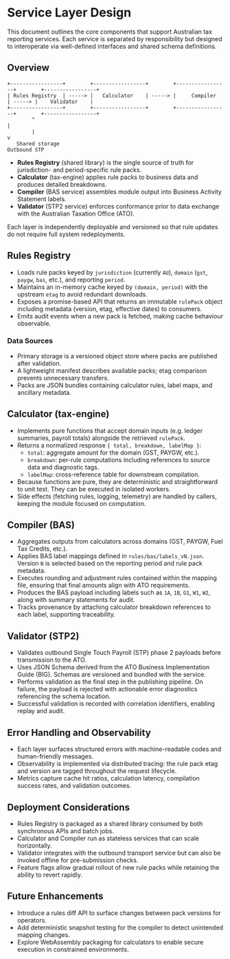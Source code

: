 # Service Layer Design

This document outlines the core components that support Australian tax reporting services. Each service is separated by responsibility but designed to interoperate via well-defined interfaces and shared schema definitions.

## Overview

```
+-----------------+        +-----------------+        +-----------------+        +-----------------+
| Rules Registry  | -----> |   Calculator    | -----> |     Compiler    | -----> |    Validator    |
+-----------------+        +-----------------+        +-----------------+        +-----------------+
        ^                                                                                 |
        |                                                                                 v
   Shared storage                                                                    Outbound STP
```

* **Rules Registry** (shared library) is the single source of truth for jurisdiction- and period-specific rule packs.
* **Calculator** (tax-engine) applies rule packs to business data and produces detailed breakdowns.
* **Compiler** (BAS service) assembles module output into Business Activity Statement labels.
* **Validator** (STP2 service) enforces conformance prior to data exchange with the Australian Taxation Office (ATO).

Each layer is independently deployable and versioned so that rule updates do not require full system redeployments.

## Rules Registry

* Loads rule packs keyed by `jurisdiction` (currently `AU`), `domain` (`gst`, `paygw`, `bas`, etc.), and reporting `period`.
* Maintains an in-memory cache keyed by `(domain, period)` with the upstream `etag` to avoid redundant downloads.
* Exposes a promise-based API that returns an immutable `rulePack` object including metadata (version, etag, effective dates) to consumers.
* Emits audit events when a new pack is fetched, making cache behaviour observable.

### Data Sources

* Primary storage is a versioned object store where packs are published after validation.
* A lightweight manifest describes available packs; etag comparison prevents unnecessary transfers.
* Packs are JSON bundles containing calculator rules, label maps, and ancillary metadata.

## Calculator (tax-engine)

* Implements pure functions that accept domain inputs (e.g. ledger summaries, payroll totals) alongside the retrieved `rulePack`.
* Returns a normalized response `{ total, breakdown, labelMap }`:
  * `total`: aggregate amount for the domain (GST, PAYGW, etc.).
  * `breakdown`: per-rule computations including references to source data and diagnostic tags.
  * `labelMap`: cross-reference table for downstream compilation.
* Because functions are pure, they are deterministic and straightforward to unit test. They can be executed in isolated workers.
* Side effects (fetching rules, logging, telemetry) are handled by callers, keeping the module focused on computation.

## Compiler (BAS)

* Aggregates outputs from calculators across domains (GST, PAYGW, Fuel Tax Credits, etc.).
* Applies BAS label mappings defined in `rules/bas/labels_vN.json`. Version `N` is selected based on the reporting period and rule pack metadata.
* Executes rounding and adjustment rules contained within the mapping file, ensuring that final amounts align with ATO requirements.
* Produces the BAS payload including labels such as `1A`, `1B`, `G1`, `W1`, `W2`, along with summary statements for audit.
* Tracks provenance by attaching calculator breakdown references to each label, supporting traceability.

## Validator (STP2)

* Validates outbound Single Touch Payroll (STP) phase 2 payloads before transmission to the ATO.
* Uses JSON Schema derived from the ATO Business Implementation Guide (BIG). Schemas are versioned and bundled with the service.
* Performs validation as the final step in the publishing pipeline. On failure, the payload is rejected with actionable error diagnostics referencing the schema location.
* Successful validation is recorded with correlation identifiers, enabling replay and audit.

## Error Handling and Observability

* Each layer surfaces structured errors with machine-readable codes and human-friendly messages.
* Observability is implemented via distributed tracing: the rule pack etag and version are tagged throughout the request lifecycle.
* Metrics capture cache hit ratios, calculation latency, compilation success rates, and validation outcomes.

## Deployment Considerations

* Rules Registry is packaged as a shared library consumed by both synchronous APIs and batch jobs.
* Calculator and Compiler run as stateless services that can scale horizontally.
* Validator integrates with the outbound transport service but can also be invoked offline for pre-submission checks.
* Feature flags allow gradual rollout of new rule packs while retaining the ability to revert rapidly.

## Future Enhancements

* Introduce a rules diff API to surface changes between pack versions for operators.
* Add deterministic snapshot testing for the compiler to detect unintended mapping changes.
* Explore WebAssembly packaging for calculators to enable secure execution in constrained environments.
